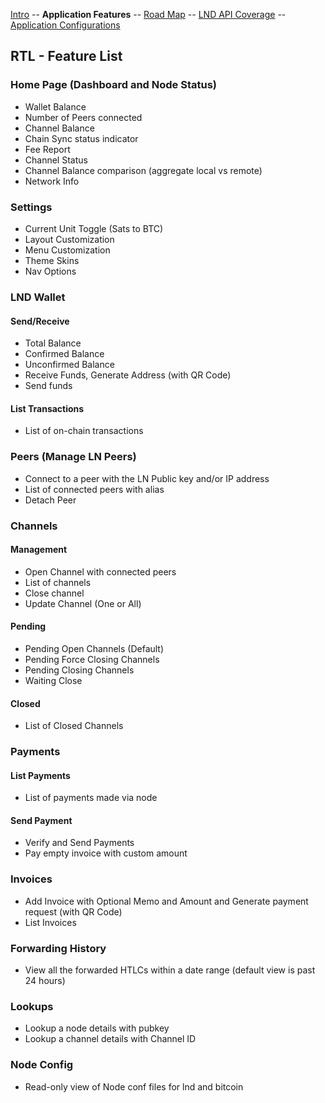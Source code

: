 [Intro](../README.md) -- **Application Features** -- [Road Map](Roadmap.md) -- [LND API Coverage](docs/LNDAPICoverage.md) -- [Application Configurations](docs/Application_configurations)

## RTL - Feature List

### Home Page (Dashboard and Node Status)
- Wallet Balance
- Number of Peers connected
- Channel Balance
- Chain Sync status indicator
- Fee Report
- Channel Status
- Channel Balance comparison (aggregate local vs remote)
- Network Info

### Settings
- Current Unit Toggle (Sats to BTC)
- Layout Customization
- Menu Customization
- Theme Skins
- Nav Options

### LND Wallet
#### Send/Receive
- Total Balance
- Confirmed Balance
- Unconfirmed Balance
- Receive Funds, Generate Address (with QR Code)
- Send funds
#### List Transactions
- List of on-chain transactions

### Peers (Manage LN Peers)
- Connect to a peer with the LN Public key and/or IP address
- List of connected peers with alias
- Detach Peer

### Channels
#### Management
- Open Channel with connected peers
- List of channels
- Close channel
- Update Channel (One or All)
#### Pending
- Pending Open Channels (Default)
- Pending Force Closing Channels
- Pending Closing Channels
- Waiting Close
#### Closed
- List of Closed Channels

### Payments
#### List Payments
- List of payments made via node
#### Send Payment
- Verify and Send Payments
- Pay empty invoice with custom amount

### Invoices
- Add Invoice with Optional Memo and Amount and Generate payment request (with QR Code)
- List Invoices

### Forwarding History
- View all the forwarded HTLCs within a date range (default view is past 24 hours)

### Lookups
- Lookup a node details with pubkey
- Lookup a channel details with Channel ID

### Node Config
- Read-only view of Node conf files for lnd and bitcoin

